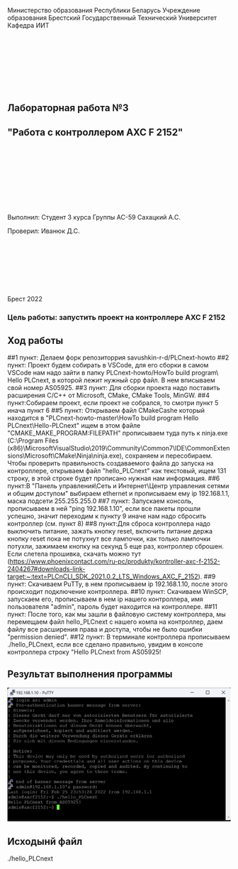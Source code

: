Министерство образования Республики Беларусь
Учреждение образования Брестский Государственный Технический Университет
Кафедра ИИТ
<br/><br/><br/><br/><br/><br/><br/><br/><br/>
## Лабораторная работа №3
## "Работа с контроллером AXC F 2152"
<br/><br/><br/><br/><br/><br/><br/><br/><br/>
Выполнил:
Студент 3 курса
Группы АС-59
Сахацкий А.С.

Проверил:
Иванюк Д.С.
<br/><br/><br/><br/><br/><br/><br/><br/><br/>
Брест 2022

### Цель работы: запустить проект на контроллере AXC F 2152
## Ход работы 
##1 пункт: Делаем форк репозиторрия savushkin-r-d/PLCnext-howto
##2 пункт: Проект будем собирать в VSCode, для его сборки в самом VSCode нам надо зайти в папку PLCnext-howto/HowTo build program\ Hello PLCnext, в которой лежит нужный cpp файл. В нем вписываем свой номер AS05925.
##3 пункт: Для сборки проекта надо поставить расширения С/С++ от Microsoft, CMake, CMake Tools, MinGW.
##4 пункт:Собираем проект, если проект не собрался, то смотри пункт 5 инача пункт 6
##5 пункт: Открываем файл CMakeCashe который находится в "PLCnext-howto-master\HowTo build program Hello PLCnext\Hello-PLCnext" ищем в этом файле "CMAKE_MAKE_PROGRAM:FILEPATH" прописываем туда путь к ninja.exe (C:\Program Files (x86)\MicrosoftVisualStudio\2019\Community\Common7\IDE\CommonExtensions\Microsoft\CMake\Ninja\ninja.exe), сохраняем и пересобираем.
Чтобы проверить правильность создаваемого файла до запуска на контроллере, открываем файл "hello_PLCnext" как текстовый, ищем 131 строку, в этой строке будет прописано нужная нам информация. 
##6 пункт:В "Панель управления\Сеть и Интернет\Центр управления сетями и общим доступом"  выбираем ethernet и прописываем ему ip 192.168.1.1, маска подсети 255.255.255.0
##7 пункт: Запускаем консоль, прописываем в ней "ping 192.168.1.10", если все пакеты прошли успешно, значит переходим к пункту 9 иначе нам надо сбросить контроллер (см. пункт 8)
##8 пункт:Для сброса контроллера надо выключить питание, зажать кнопку reset, включить питание держа кнопку reset пока не потухнут вcе лампочки, как только лампочки потухли, зажимаем кнопку на секунд 5 еще раз, контроллер сброшен. Если слетела прошивкa, скачать можно тут (https://www.phoenixcontact.com/ru-pc/produkty/kontroller-axc-f-2152-2404267#downloads-link-target:~:text=PLCnCLI_SDK_2021.0.2_LTS_Windows_AXC_F_2152).
##9 пункт: Скачиваем PuTTy, в нем прописываем ip 192.168.1.10, после этого происходит подключение контроллера.
##10 пункт: Скачиваем WinSCP, запускаем его, прописываем в нем ip нашего контроллера, имя пользователя "admin", пароль будет находится на контроллере.
##11 пункт: После того, как мы зашли в файловую систему контроллера, мы перемещаем файл hello_PLCnext с нашего компа на контроллер, даем файлу все расширения права и доступа, чтобы не было ошибки "permission denied".
##12 пункт: В терминале контроллера прописываем ./hello_PLCnext, если все сделано правильно, увидим в консоле контроллера строку "Hello PLCnext from AS05925!

## Результат выполнения программы

![Отчет](https://raw.githubusercontent.com/brstu/MMIPU-2022/b0837e11bc1624cb33b4c858e6b60b38c406c82c/trunk/as005925/task_03/doc/image/console.png)

## Исходынй файл
./hello_PLCnext

